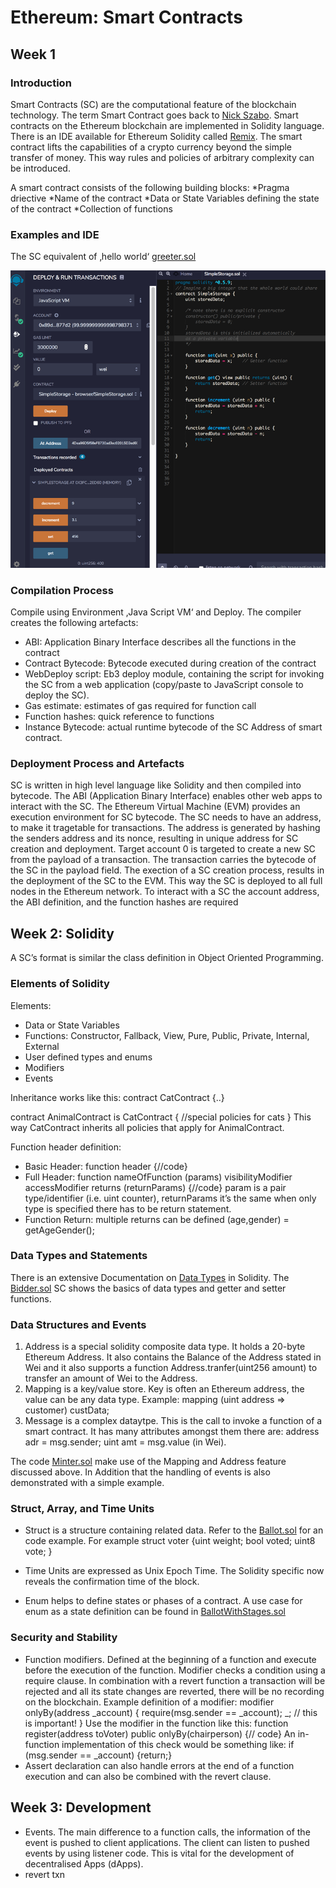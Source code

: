 # Ethereum: Smart Contracts
## Week 1
### Introduction
Smart Contracts (SC) are the computational feature of the blockchain technology. The term Smart Contract goes back to [Nick Szabo](http://www.alamut.com/subj/economics/nick_szabo/smartContracts.html). Smart contracts on the Ethereum blockchain are implemented in Solidity language. There is an IDE available for Ethereum Solidity called [Remix](https://remix.ethereum.org).
The smart contract lifts the capabilities of a crypto currency beyond the simple transfer of money. This way rules and policies of arbitrary complexity can be introduced.

A smart contract consists of the following building blocks:
*Pragma driective
*Name of the contract
*Data or State Variables defining the state of the contract
*Collection of functions

### Examples and IDE
The SC equivalent of ‚hello world‘
[greeter.sol](https://gist.githubusercontent.com/GianRothfuchs/fcdaddad12a910040897a0382c9a875d/Greeter.sol)

[![](scrnshot1.png)](scrnshot1.png)

### Compilation Process
Compile using Environment ‚Java Script VM‘ and Deploy. The compiler creates the following artefacts:
* ABI: Application Binary Interface describes all the functions in the contract
* Contract Bytecode: Bytecode executed during creation of the contract
* WebDeploy script: Eb3 deploy module, containing the script for invoking the SC from a web application (copy/paste to JavaScript console to deploy the SC).
* Gas estimate: estimates of gas required for function call
* Function hashes: quick reference to functions
* Instance Bytecode: actual runtime bytecode of the SC Address of smart contract. 

### Deployment Process and Artefacts
SC is written in high level language like Solidity and then compiled into bytecode. The ABI (Application Binary Interface) enables other web apps to interact with the SC. The Ethereum Virtual Machine (EVM) provides an execution environment for SC bytecode. 
The SC needs to have an address, to make it tragetable for transactions. The address is generated by hashing the senders address and its nonce, resulting in unique address for SC creation and deployment. Target account 0 is targeted to create a new SC from the payload of a transaction. The transaction carries the bytecode of the SC in the payload field. The exection of a SC creation process, results in the deployment of the SC to the EVM. This way the SC is deployed to all full nodes in the Ethereum network. 
To interact with a SC the account address, the ABI definition, and the function hashes are  required

## Week 2: Solidity
A SC’s format is similar the class definition in Object Oriented Programming. 

### Elements of Solidity
Elements:
* Data or State Variables
* Functions: Constructor, Fallback, View, Pure, Public, Private, Internal, External
* User defined types and enums
* Modifiers
* Events

Inheritance works like this:
contract CatContract {..}

contract AnimalContract is CatContract {
//special policies for cats
}
This way CatContract inherits all policies that apply for AnimalContract.

Function header definition:
* Basic Header: 
	function header {//code}
* Full Header: 
  function nameOfFunction (params) visibilityModifier accessModifier returns (returnParams) {//code} 
param is a pair type/identifier (i.e. uint counter), returnParams it’s the same when only type is specified there has to be return statement.
* Function Return: multiple returns can be defined (age,gender) = getAgeGender();
	

### Data Types and Statements
There is an extensive Documentation on [Data Types](https://solidity.readthedocs.io/en/develop/types.html) in Solidity. The [Bidder.sol](https://gist.github.com/GianRothfuchs/fa176dd2bd39471eefbebdc2d5b38f42#file-bidder-sol) SC shows the basics of data types and getter and setter functions.

### Data Structures and Events
1. Address is a special solidity composite data type. It holds a 20-byte Ethereum Address. It also contains the Balance of the Address stated in Wei and it also supports a function Address.tranfer(uint256 amount) to transfer an amount of Wei to the Address.
2. Mapping is a key/value store. Key is often an Ethereum address, the value can be any data type. Example: mapping (uint address => customer) custData;
3. Message is a complex dataytpe. This is the call to invoke a function of a smart contract. It has many attributes amongst them there are: address adr = msg.sender; uint amt = msg.value (in Wei).

The code [Minter.sol](https://gist.github.com/GianRothfuchs/fa176dd2bd39471eefbebdc2d5b38f42#Minter-sol) make use of the Mapping and Address feature discussed above. In Addition that the handling of events is also demonstrated with a simple example.

### Struct, Array, and Time Units
* Struct is a structure containing related data. Refer to the [Ballot.sol](https://gist.github.com/GianRothfuchs/fa176dd2bd39471eefbebdc2d5b38f42#file-ballotbasic-sol) for an code example. For example 
  struct voter {uint weight;
		bool voted;
		uint8 vote;
		}
  
* Time Units are expressed as Unix Epoch Time. The Solidity specific now reveals the confirmation time of the block.
* Enum helps to define states or phases of a contract. A use case for enum as a state definition can be found in [BallotWithStages.sol](https://gist.github.com/GianRothfuchs/fa176dd2bd39471eefbebdc2d5b38f42#file-ballotwithstages-sol)

### Security and Stability
* Function modifiers. Defined at the beginning of a function and execute before the execution of the function. Modifier checks a condition using a require clause. In combination with a revert function a transaction will be rejected and all its state changes are reverted, there will be no recording on the blockchain. Example definition of a modifier:
modifier onlyBy(address _account) {
					require(msg.sender == _account);
					_; // this is important!
				   }
Use the modifier in the function like this:
function register(address toVoter) public onlyBy(chairperson) {// code}
An in-function implementation of this check would be something like:
if (msg.sender == _account) {return;}
* Assert declaration can also handle errors at the end of a function execution and can also be combined with the revert clause.

## Week 3: Development
* Events. The main difference to a function calls, the information of the event is pushed to client applications. The client can listen to pushed events by using listener code. This is vital for the development of decentralised Apps (dApps).
* revert txn








